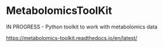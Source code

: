 # MetabolomicsToolKit
IN PROGRESS - Python toolkit to work with metabolomics data

https://metabolomics-toolkit.readthedocs.io/en/latest/
